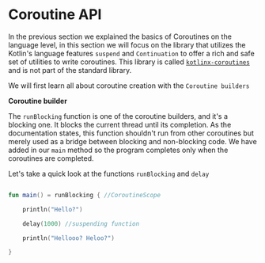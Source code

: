 # Coroutine API

In the previous section we explained the basics of Coroutines on the language level, in this
section we will focus on the library that utilizes the Kotlin's language features `suspend` and `Continuation` to offer a rich and
safe set of utilities to write coroutines. This library is called [`kotlinx-coroutines`](https://github.com/Kotlin/kotlinx.coroutines) and is not part of the standard library.

We will first learn all about coroutine creation with the `Coroutine builders`

**Coroutine builder**

The `runBlocking` function is one of the coroutine builders, and it's a blocking one.
It blocks the current thread until its completion. As the documentation states, this function shouldn't run from other
coroutines but merely used as a bridge between blocking and non-blocking code.
We have added in our `main` method so the program completes only when the coroutines are completed.

Let's take a quick look at the functions `runBlocking` and `delay`

```Kotlin

fun main() = runBlocking { //CoroutineScope

    println("Hello?")

    delay(1000) //suspending function

    println("Hellooo? Heloo?")

}

```
